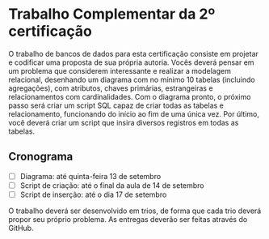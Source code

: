 # Trabalho Complementar da 2º certificação

O trabalho de bancos de dados para esta certificação consiste em projetar e codificar uma proposta de sua própria autoria. Vocês deverá pensar em um problema que considerem interessante e realizar a modelagem relacional, desenhando um diagrama com no mínimo 10 tabelas (incluindo agregações), com atributos, chaves primárias, estrangeiras e relacionamentos com cardinalidades. Com o diagrama pronto, o próximo passo será criar um script SQL capaz de criar todas as tabelas e relacionamento, funcionando do início ao fim de uma única vez. Por último, você deverá criar um script que insira diversos registros em todas as tabelas.

## Cronograma

- [ ] Diagrama: até quinta-feira 13 de setembro
- [ ] Script de criação: até o final da aula de 14 de setembro
- [ ] Script de inserção: até o dia 17 de setembro

O trabalho deverá ser desenvolvido em trios, de forma que cada trio deverá propor seu próprio problema. As entregas deverão ser feitas através do GitHub.

